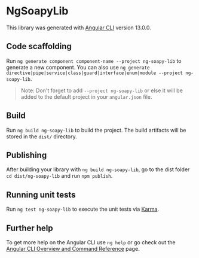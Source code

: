 # NgSoapyLib

This library was generated with [Angular CLI](https://github.com/angular/angular-cli) version 13.0.0.

## Code scaffolding

Run `ng generate component component-name --project ng-soapy-lib` to generate a new component. You can also use `ng generate directive|pipe|service|class|guard|interface|enum|module --project ng-soapy-lib`.
> Note: Don't forget to add `--project ng-soapy-lib` or else it will be added to the default project in your `angular.json` file. 

## Build

Run `ng build ng-soapy-lib` to build the project. The build artifacts will be stored in the `dist/` directory.

## Publishing

After building your library with `ng build ng-soapy-lib`, go to the dist folder `cd dist/ng-soapy-lib` and run `npm publish`.

## Running unit tests

Run `ng test ng-soapy-lib` to execute the unit tests via [Karma](https://karma-runner.github.io).

## Further help

To get more help on the Angular CLI use `ng help` or go check out the [Angular CLI Overview and Command Reference](https://angular.io/cli) page.
